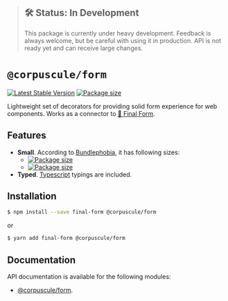 > ## 🛠 Status: In Development
> This package is currently under heavy development. Feedback is always welcome, but be careful with
using it in production. API is not ready yet and can receive large changes.

# `@corpuscule/form`
[![Latest Stable Version](https://img.shields.io/npm/v/@corpuscule/form.svg)](https://www.npmjs.com/package/@corpuscule/form)
[![Package size](https://badgen.net/bundlephobia/minzip/@corpuscule/form)](https://bundlephobia.com/result?p=@corpuscule/form)

Lightweight set of decorators for providing solid form experience for web components. Works as a
connector to [🏁 Final Form](https://github.com/final-form/final-form).

## Features
* **Small**. According to [Bundlephobia](https://bundlephobia.com), it has following sizes:
  * [![Package size](https://badgen.net/bundlephobia/min/@corpuscule/form)](https://bundlephobia.com/result?p=@corpuscule/form)
  * [![Package size](https://badgen.net/bundlephobia/minzip/@corpuscule/form)](https://bundlephobia.com/result?p=@corpuscule/form)
* **Typed**. [Typescript](http://www.typescriptlang.org/) typings are included.

## Installation
```bash
$ npm install --save final-form @corpuscule/form
``` 
or
```bash
$ yarn add final-form @corpuscule/form
```

## Documentation
API documentation is available for the following modules:
* [@corpuscule/form](https://corpusculejs.github.com/corpuscule/modules/_corpuscule_form.html).